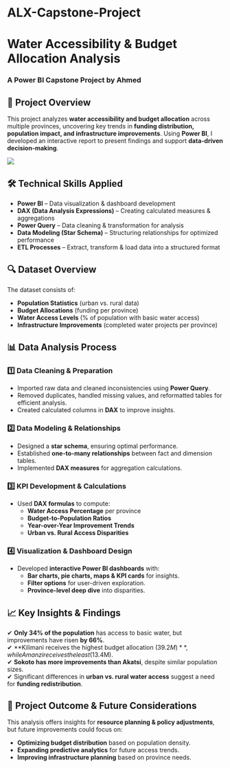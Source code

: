 # ALX-Capstone-Project

# Water Accessibility & Budget Allocation Analysis
### A Power BI Capstone Project by Ahmed

## 📌 Project Overview
This project analyzes **water accessibility and budget allocation** across multiple provinces, uncovering key trends in **funding distribution, population impact, and infrastructure improvements**. Using **Power BI**, I developed an interactive report to present findings and support **data-driven decision-making**.

![](p1.jpg)

## 🛠 Technical Skills Applied
- **Power BI** – Data visualization & dashboard development
- **DAX (Data Analysis Expressions)** – Creating calculated measures & aggregations
- **Power Query** – Data cleaning & transformation for analysis
- **Data Modeling (Star Schema)** – Structuring relationships for optimized performance
- **ETL Processes** – Extract, transform & load data into a structured format

## 🔍 Dataset Overview
The dataset consists of:
- **Population Statistics** (urban vs. rural data)
- **Budget Allocations** (funding per province)
- **Water Access Levels** (% of population with basic water access)
- **Infrastructure Improvements** (completed water projects per province)

## 📊 Data Analysis Process
### 1️⃣ Data Cleaning & Preparation
- Imported raw data and cleaned inconsistencies using **Power Query**.
- Removed duplicates, handled missing values, and reformatted tables for efficient analysis.
- Created calculated columns in **DAX** to improve insights.

### 2️⃣ Data Modeling & Relationships
- Designed a **star schema**, ensuring optimal performance.
- Established **one-to-many relationships** between fact and dimension tables.
- Implemented **DAX measures** for aggregation calculations.

### 3️⃣ KPI Development & Calculations
- Used **DAX formulas** to compute:
  - **Water Access Percentage** per province
  - **Budget-to-Population Ratios**
  - **Year-over-Year Improvement Trends**
  - **Urban vs. Rural Access Disparities**

### 4️⃣ Visualization & Dashboard Design
- Developed **interactive Power BI dashboards** with:
  - **Bar charts, pie charts, maps & KPI cards** for insights.
  - **Filter options** for user-driven exploration.
  - **Province-level deep dive** into disparities.

## 📈 Key Insights & Findings
✔ **Only 34% of the population** has access to basic water, but improvements have risen **by 66%**.  
✔ **Kilimani receives the highest budget allocation ($39.2M)**, while Amanzi receives the least ($13.4M).  
✔ **Sokoto has more improvements than Akatsi**, despite similar population sizes.  
✔ Significant differences in **urban vs. rural water access** suggest a need for **funding redistribution**.

## 🚀 Project Outcome & Future Considerations
This analysis offers insights for **resource planning & policy adjustments**, but future improvements could focus on:
- **Optimizing budget distribution** based on population density.
- **Expanding predictive analytics** for future access trends.
- **Improving infrastructure planning** based on province needs.
